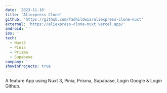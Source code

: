 ```yaml
---
date: '2023-11-16'
title: 'Aliexpress Clone'
github: 'https://github.com/fadhildwia/aliexpress-clone-nuxt'
external: 'https://aliexpress-clone-nuxt.vercel.app/'
android: ''
ios: ''
tech:
  - Nuxt3
  - Pinia
  - Prisma
  - Supabase
company: ''
showInProjects: true
---
```


A feature App using Nuxt 3, Pinia, Prisma, Supabase, Login Google & Login Github.
